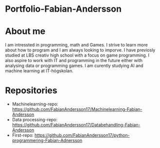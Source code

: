 # Portfolio-Fabian-Andersson

# About me
I am intressted in programming, math and Games. I strive to learn more about how to program and I am always looking to imporve. I have previosly studied at LBS creativ high school
with a focus on game programming. I also aspire to work with IT and programming in the future either with analysing data or programming games. I am curently studying AI and machine learning at IT-högskolan.


# Repositories
- Machinelearning-repo: https://github.com/FabianAndersson17/Machinelearning-Fabian-Andersson
- Data processing-repo: https://github.com/FabianAndersson17/Databehandling-Fabian-Andersson
- First-repo: https://github.com/FabianAndersson17/python-programmering-Fabian-Adnersson
